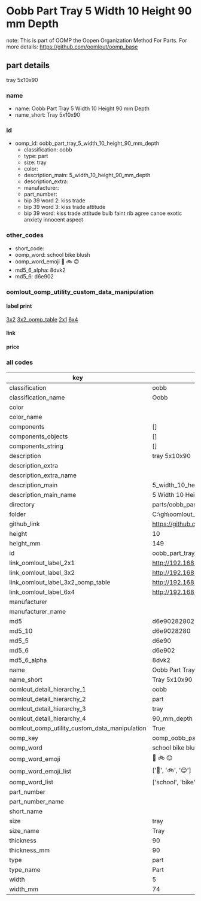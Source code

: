 # Oobb Part Tray 5 Width 10 Height 90 mm Depth  

note: This is part of OOMP the Oopen Organization Method For Parts. For more details: https://github.com/oomlout/oomp_base

##  part details
  



tray 5x10x90



### name
* name: Oobb Part Tray 5 Width 10 Height 90 mm Depth
* name_short: Tray 5x10x90 
### id
* oomp_id: oobb_part_tray_5_width_10_height_90_mm_depth
  * classification: oobb
  * type: part
  * size: tray
  * color: 
  * description_main: 5_width_10_height_90_mm_depth
  * description_extra: 
  * manufacturer: 
  * part_number: 
  * bip 39 word 2: kiss trade
  * bip 39 word 3: kiss trade attitude
  * bip 39 word: kiss trade attitude bulb faint rib agree canoe exotic anxiety innocent aspect

### other_codes
* short_code: 
* oomp_word: school bike blush
* oomp_word_emoji :school: :bike: :blush:
* md5_6_alpha: 8dvk2
* md5_6: d6e902






### oomlout_oomp_utility_custom_data_manipulation
#### label print
[3x2](http://192.168.1.245:1112/?label=oomp%208dvk2)
[3x2_oomp_table](http://192.168.1.108:1112/?label=oomp%208dvk2)
[2x1](http://192.168.1.242:1112/?label=oomp%208dvk2)
[6x4](http://192.168.1.55:1112/?label=oomp%208dvk2)    

#### link

                              

#### price







### all codes 
| key | value |  
| --- | --- |  
| classification | oobb |  
| classification_name | Oobb |  
| color |  |  
| color_name |  |  
| components | [] |  
| components_objects | [] |  
| components_string | [] |  
| description | tray 5x10x90 |  
| description_extra |  |  
| description_extra_name |  |  
| description_main | 5_width_10_height_90_mm_depth |  
| description_main_name | 5 Width 10 Height 90 mm Depth |  
| directory | parts/oobb_part_tray_5_width_10_height_90_mm_depth |  
| folder | C:\gh\oomlout_oobb_version_4_generated_parts\parts\oobb_part_tray_5_width_10_height_90_mm_depth |  
| github_link | https://github.com/oomlout/oomlout_oomp_part_src/tree/main/parts/oobb_part_tray_5_width_10_height_90_mm_depth |  
| height | 10 |  
| height_mm | 149 |  
| id | oobb_part_tray_5_width_10_height_90_mm_depth |  
| link_oomlout_label_2x1 | http://192.168.1.242:1112/?label=oomp%208dvk2 |  
| link_oomlout_label_3x2 | http://192.168.1.245:1112/?label=oomp%208dvk2 |  
| link_oomlout_label_3x2_oomp_table | http://192.168.1.108:1112/?label=oomp%208dvk2 |  
| link_oomlout_label_6x4 | http://192.168.1.55:1112/?label=oomp%208dvk2 |  
| manufacturer |  |  
| manufacturer_name |  |  
| md5 | d6e90282802180a2e3a8f1de1d79abd6 |  
| md5_10 | d6e9028280 |  
| md5_5 | d6e90 |  
| md5_6 | d6e902 |  
| md5_6_alpha | 8dvk2 |  
| name | Oobb Part Tray 5 Width 10 Height 90 mm Depth |  
| name_short | Tray 5x10x90  |  
| oomlout_detail_hierarchy_1 | oobb |  
| oomlout_detail_hierarchy_2 | part |  
| oomlout_detail_hierarchy_3 | tray |  
| oomlout_detail_hierarchy_4 | 90_mm_depth |  
| oomlout_oomp_utility_custom_data_manipulation | True |  
| oomp_key | oomp_oobb_part_tray_5_width_10_height_90_mm_depth |  
| oomp_word | school bike blush |  
| oomp_word_emoji | :school: :bike: :blush: |  
| oomp_word_emoji_list | [':school:', ':bike:', ':blush:'] |  
| oomp_word_list | ['school', 'bike', 'blush'] |  
| part_number |  |  
| part_number_name |  |  
| short_name |  |  
| size | tray |  
| size_name | Tray |  
| thickness | 90 |  
| thickness_mm | 90 |  
| type | part |  
| type_name | Part |  
| width | 5 |  
| width_mm | 74 |  
